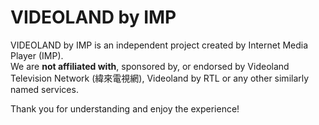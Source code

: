 # VIDEOLAND by IMP

VIDEOLAND by IMP is an independent project created by Internet Media Player (IMP).  
We are **not affiliated with**, sponsored by, or endorsed by Videoland Television Network (緯來電視網), Videoland by RTL or any other similarly named services.  

Thank you for understanding and enjoy the experience!
